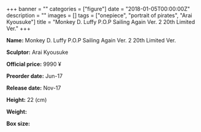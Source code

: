 +++
banner = ""
categories = ["figure"]
date = "2018-01-05T00:00:00Z"
description = ""
images = []
tags = ["onepiece", "portrait of pirates", "Arai Kyousuke"]
title = "Monkey D. Luffy P.O.P Sailing Again Ver. 2 20th Limited Ver."
+++

**Name:** Monkey D. Luffy P.O.P Sailing Again Ver. 2 20th Limited Ver.

**Sculptor:** Arai Kyousuke

**Official price:** 9990 ¥

**Preorder date:** Jun-17

**Release date:** Nov-17

**Height:** 22 (cm)

**Weight:** 

**Box size:** 
